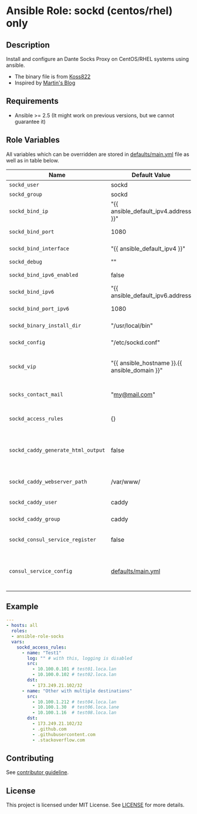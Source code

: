 # Ansible Role: sockd (centos/rhel) only

## Description

Install and configure an Dante Socks Proxy on CentOS/RHEL systems using ansible.

* The binary file is from [Koss822](https://github.com/koss822/misc/tree/master/Linux/Projects/dante_socks)
* Inspired by [Martin's Blog](https://www.enigma14.eu/martin/blog/2018/02/01/dante-socks-proxy-how-to-install-and-manage-on-rhel-or-other-distros/)

## Requirements

- Ansible >= 2.5 (It might work on previous versions, but we cannot guarantee it)

## Role Variables

All variables which can be overridden are stored in [defaults/main.yml](defaults/main.yml) file as well as in table below.

| Name           | Default Value | Description                        |
| -------------- | ------------- | -----------------------------------|
| `sockd_user` | sockd | Run user |
| `sockd_group` | sockd | Run group |
| `sockd_bind_ip` | "{{ ansible_default_ipv4.address }}" | Default bind IP |
| `sockd_bind_port` | 1080 | Default bind Port |
| `sockd_bind_interface` | "{{ ansible_default_ipv4 }}" | Default bind Interface |
| `sockd_debug` | "" | Debug mode |
| `sockd_bind_ipv6_enabled` | false | Enable/Disable ipv6 |
| `sockd_bind_ipv6` | "{{ ansible_default_ipv6.address | default('') }}" | Default ipv6 bind IP |
| `sockd_bind_port_ipv6` | 1080 | Default ipv6 bind Port |
| `sockd_binary_install_dir` | "/usr/local/bin" | Default binary installation dir |
| `sockd_config` | "/etc/sockd.conf" | Default config pat |
| `sockd_vip` | "{{ ansible_hostname }}.{{ ansible_domain }}" | Default virtual (ip) service name for html config |
| `socks_contact_mail` | "my@mail.com" | Default email-address for html config |
| `sockd_access_rules` | {} | Default access rules (see below) |
| `sockd_caddy_generate_html_output` | false | Generate HTML Output [ansible-role-caddyserver](https://github.com/OnkelDom/ansible-role-caddyserver) required |
| `sockd_caddy_webserver_path` | /var/www/ | Default Caddy webserver path |
| `sockd_caddy_user` | caddy | Default Caddy user |
| `sockd_caddy_group` | caddy | Default Caddy group |
| `sockd_consul_service_register` | false | Generate Consul service snipped |
| `consul_service_config` | [defaults/main.yml](defaults/main.yml) | Generate Consul service [ansible-role-consul](https://github.com/OnkelDom/ansible-role-consul) required  |


## Example

```yaml
---
- hosts: all
  roles:
  - ansible-role-socks
  vars:
    sockd_access_rules:
      - name: "Test1"
        log: "" # with this, logging is disabled
        src:
          - 10.100.0.101 # test01.loca.lan
          - 10.100.0.102 # test02.loca.lan
        dst:
          - 173.249.21.102/32
      - name: "Other with multiple destinations"
        src:
          - 10.100.1.212 # test04.loca.lan
          - 10.100.1.30  # test06.loca.lane
          - 10.100.1.16  # test08.loca.lan
        dst:
          - 173.249.21.102/32
          - .github.com
          - .githubusercontent.com
          - .stackoverflow.com
```

## Contributing

See [contributor guideline](CONTRIBUTING.md).

## License

This project is licensed under MIT License. See [LICENSE](/LICENSE) for more details.

